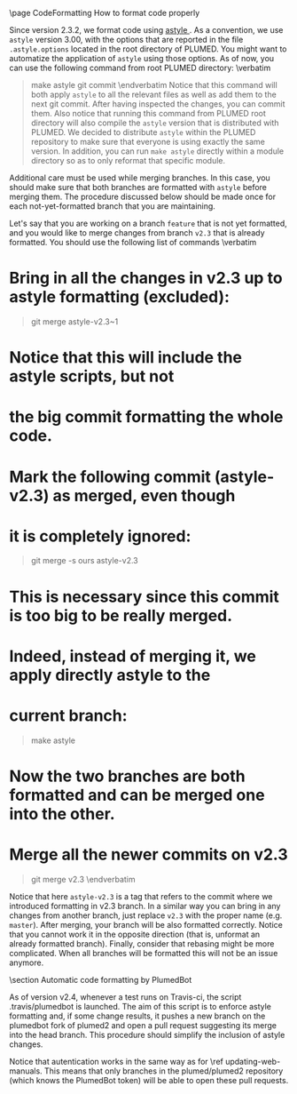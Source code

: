 \page CodeFormatting How to format code properly

Since version 2.3.2, we format code using <a href="http://astyle.sourceforge.net/"> astyle </a>.
As a convention, we use `astyle` version 3.00, with the options that are
reported in the file `.astyle.options` located in the root directory of PLUMED.
You might want to automatize the application of `astyle` using those options.
As of now, you can use the following command from root PLUMED directory:
\verbatim
> make astyle
> git commit
\endverbatim
Notice that this command will both apply `astyle` to all the relevant files as well as
add them to the next git commit. After having inspected the changes, you can commit them.
Also notice that running this command from PLUMED root directory will also
compile the `astyle` version that is distributed with PLUMED. We decided to distribute
`astyle` within the PLUMED repository to make sure that everyone is using exactly the same version.
In addition, you can run `make astyle` directly within a module directory
so as to only reformat that specific module.

Additional care must be used while merging branches. In this case, you should
make sure that both branches are formatted with `astyle` before merging them.
The procedure discussed below should be made once for each not-yet-formatted branch that you are maintaining.

Let's say that you are working on a branch `feature` that is not yet formatted, and you
would like to merge changes from branch `v2.3` that is already formatted.
You should use the following list of commands
\verbatim
# Bring in all the changes in v2.3 up to astyle formatting (excluded):
> git merge astyle-v2.3~1
# Notice that this will include the astyle scripts, but not
# the big commit formatting the whole code.

# Mark the following commit (astyle-v2.3) as merged, even though
# it is completely ignored:
> git merge -s ours astyle-v2.3
# This is necessary since this commit is too big to be really merged.

# Indeed, instead of merging it, we apply directly astyle to the
# current branch:
> make astyle

# Now the two branches are both formatted and can be merged one into the other.
# Merge all the newer commits on v2.3
> git merge v2.3
\endverbatim

Notice that here `astyle-v2.3` is a tag that refers to the commit where we introduced
formatting in v2.3 branch. 
In a similar way you can bring in any changes from another branch, just replace
`v2.3` with the proper name (e.g. `master`).
After merging, your branch will be also formatted correctly.
Notice that you cannot work it in the opposite direction (that is, unformat an already
formatted branch). Finally, consider that rebasing might be more complicated.
When all branches will be formatted this will not be an issue anymore.

\section Automatic code formatting by PlumedBot

As of version v2.4, whenever a test runs on Travis-ci, the script .travis/plumedbot is launched.
The aim of this script is to enforce astyle formatting and, if some change results, it pushes
a new branch on the plumedbot fork of plumed2 and open a pull request suggesting its merge into
the head branch. This procedure should simplify the inclusion of astyle changes.

Notice that autentication
works in the same way as for \ref updating-web-manuals. This means that only branches in the plumed/plumed2
repository (which knows the PlumedBot token) will be able to open these pull requests.


